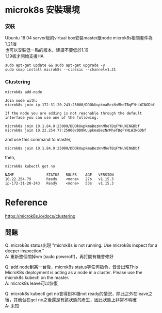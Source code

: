 # microk8s 安裝環境  
  
### 安裝
Ubuntu 18.04 server板的virtual box安裝master跟node microk8s相關套件為1.21版  
也可以安裝低一點的版本，建議不要低於1.19  
1.19板才開始支援HA
```
sudo apt-get update && sudo apt-get upgrade -y
sudo snap install microk8s --classic --channel=1.21
```
  
### Clustering  
```
microk8s add-node
```
```
Join node with:
microk8s join ip-172-31-20-243:25000/DDOkUupkmaBezNnMheTBqFYHLWINGDbf

If the node you are adding is not reachable through the default
interface you can use one of the following:

microk8s join 10.1.84.0:25000/DDOkUupkmaBezNnMheTBqFYHLWINGDbf
microk8s join 10.22.254.77:25000/DDOkUupkmaBezNnMheTBqFYHLWINGDbf
```
and use this command to master,  
```
microk8s join 10.1.84.0:25000/DDOkUupkmaBezNnMheTBqFYHLWINGDbf
```
then,  
```
microk8s kubectl get no
```
```
NAME               STATUS   ROLES    AGE   VERSION
10.22.254.79       Ready    <none>   27s   v1.15.3
ip-172-31-20-243   Ready    <none>   53s   v1.15.3
```


# Reference
https://microk8s.io/docs/clustering  
  
  
## 問題
Q: microk8s status出現 "microk8s is not running. Use microk8s inspect for a deeper inspection."  
A: 重新整個關掉vm (sudo poweroff)，再打開有機會修好  
  
Q: add node到某一台後，microk8s status等任何指令，皆會出現This MicroK8s deployment is acting as a node in a cluster. Please use the microk8s kubectl on the master.  
A: microk8s leave可以恢復  
  
Q: microk8s kubectl get no會得到本機not ready的情況，除此之外在leave之後，其他台在get no之後還是有該狀態的產生，因此狀態上非常不明確  
A: 未知 
